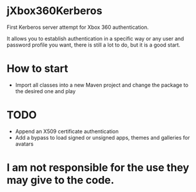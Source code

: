 # jXbox360Kerberos
First Kerberos server attempt for Xbox 360 authentication.

It allows you to establish authentication in a specific way or any user and password profile you want, there is still a lot to do, but it is a good start.

# How to start
- Import all classes into a new Maven project and change the package to the desired one and play
  
# TODO
- Append an X509 certificate authentication
- Add a bypass to load signed or unsigned apps, themes and galleries for avatars

# I am not responsible for the use they may give to the code.
